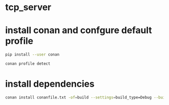 # tcp_server

# install conan and confgure default profile
```bash
pip install --user conan

conan profile detect
```

# install dependencies

```bash
conan install conanfile.txt -of=build --settings=build_type=Debug --build=missing
```